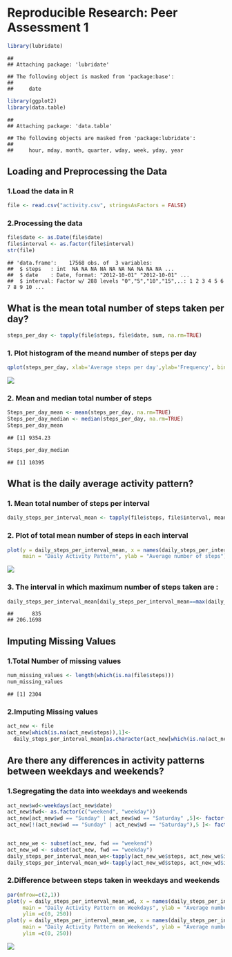 Reproducible Research: Peer Assessment 1
================

``` r
library(lubridate)
```

    ## 
    ## Attaching package: 'lubridate'

    ## The following object is masked from 'package:base':
    ## 
    ##     date

``` r
library(ggplot2)
library(data.table)
```

    ## 
    ## Attaching package: 'data.table'

    ## The following objects are masked from 'package:lubridate':
    ## 
    ##     hour, mday, month, quarter, wday, week, yday, year

Loading and Preprocessing the Data
----------------------------------

### 1.Load the data in R

``` r
file <- read.csv("activity.csv", stringsAsFactors = FALSE)
```

### 2.Processing the data

``` r
file$date <- as.Date(file$date)
file$interval <- as.factor(file$interval)
str(file)
```

    ## 'data.frame':    17568 obs. of  3 variables:
    ##  $ steps   : int  NA NA NA NA NA NA NA NA NA NA ...
    ##  $ date    : Date, format: "2012-10-01" "2012-10-01" ...
    ##  $ interval: Factor w/ 288 levels "0","5","10","15",..: 1 2 3 4 5 6 7 8 9 10 ...

What is the mean total number of steps taken per day?
-----------------------------------------------------

``` r
steps_per_day <- tapply(file$steps, file$date, sum, na.rm=TRUE)
```

### 1. Plot histogram of the meand number of steps per day

``` r
qplot(steps_per_day, xlab='Average steps per day',ylab='Frequency', binwidth=500)
```

![](PA_1_files/figure-markdown_github/unnamed-chunk-5-1.png)

### 2. Mean and median total number of steps

``` r
Steps_per_day_mean <- mean(steps_per_day, na.rm=TRUE)
Steps_per_day_median <- median(steps_per_day, na.rm=TRUE)
Steps_per_day_mean
```

    ## [1] 9354.23

``` r
Steps_per_day_median
```

    ## [1] 10395

What is the daily average activity pattern?
-------------------------------------------

### 1. Mean total number of steps per interval

``` r
daily_steps_per_interval_mean <- tapply(file$steps, file$interval, mean,na.rm=TRUE)
```

### 2. Plot of total mean number of steps in each interval

``` r
plot(y = daily_steps_per_interval_mean, x = names(daily_steps_per_interval_mean), type = "l", xlab = "5-Minute-Interval", 
     main = "Daily Activity Pattern", ylab = "Average number of steps")
```

![](PA_1_files/figure-markdown_github/unnamed-chunk-8-1.png)

### 3. The interval in which maximum number of steps taken are :

``` r
daily_steps_per_interval_mean[daily_steps_per_interval_mean==max(daily_steps_per_interval_mean)]
```

    ##      835 
    ## 206.1698

Imputing Missing Values
-----------------------

### 1.Total Number of missing values

``` r
num_missing_values <- length(which(is.na(file$steps)))
num_missing_values
```

    ## [1] 2304

### 2.Imputing Missing values

``` r
act_new <- file
act_new[which(is.na(act_new$steps)),1]<-
  daily_steps_per_interval_mean[as.character(act_new[which(is.na(act_new$steps)),3])]
```

Are there any differences in activity patterns between weekdays and weekends?
-----------------------------------------------------------------------------

### 1.Segregating the data into weekdays and weekends

``` r
act_new$wd<-weekdays(act_new$date)
act_new$fwd<- as.factor(c("weekend", "weekday"))
act_new[act_new$wd == "Sunday" | act_new$wd == "Saturday" ,5]<- factor("weekend")
act_new[!(act_new$wd == "Sunday" | act_new$wd == "Saturday"),5 ]<- factor("weekday")


act_new_we <- subset(act_new, fwd == "weekend") 
act_new_wd <- subset(act_new, fwd == "weekday") 
daily_steps_per_interval_mean_we<-tapply(act_new_we$steps, act_new_we$interval, mean)
daily_steps_per_interval_mean_wd<-tapply(act_new_wd$steps, act_new_wd$interval, mean)
```

### 2.Difference between steps taken in weekdays and weekends

``` r
par(mfrow=c(2,1))
plot(y = daily_steps_per_interval_mean_wd, x = names(daily_steps_per_interval_mean_wd), type = "l", xlab = "5-Minute Interval", 
     main = "Daily Activity Pattern on Weekdays", ylab = "Average number of steps", 
     ylim =c(0, 250))
plot(y = daily_steps_per_interval_mean_we, x = names(daily_steps_per_interval_mean_we), type = "l", xlab = "5-Minute Interval", 
     main = "Daily Activity Pattern on Weekends", ylab = "Average number of steps", 
     ylim =c(0, 250))
```

![](PA_1_files/figure-markdown_github/unnamed-chunk-13-1.png)

